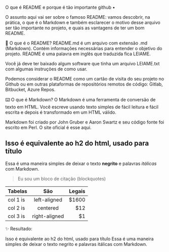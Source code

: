 
O que é README e porque é tão importante
github
•


O assunto aqui vai ser sobre o famoso README: vamos descobrir, na prática, o que é o Markdown e também esclarecer o motivo desse arquivo ser tão importante no projeto, e quais as vantagens de ter um bom README.

📝 O que é o README?
README.md é um arquivo com extensão .md (Markdown). Contém informações necessárias para entender o objetivo do projeto. README é uma palavra em inglês que traduzida fica LEIAME.

Você já deve ter baixado algum software que tinha um arquivo LEIAME.txt com algumas instruções de como usar.

Podemos considerar o README como um cartão de visita do seu projeto no Github ou em outras plataformas de repositórios remotos de código: Gitlab, Bitbucket, Azure Repos.

⌨️ O que é Markdown?
O Markdown é uma ferramenta de conversão de texto em HTML. Você escreve usando texto simples de fácil leitura e fácil escrita e depois é transformado em um HTML válido.

Markdown foi criado por John Gruber e Aaron Swartz e seu código fonte foi escrito em Perl. O site oficial é esse aqui.



## Isso é equivalente ao h2 do html, usado para título
Essa é uma maneira simples de deixar o texto **negrito** e palavras *itálicas* com Markdown.



> Eu sou um bloco de citação (blockquotes)


| Tabelas  |      São      |  Legais |
|----------|:-------------:|------:|
| col 1 is |  left-aligned | $1600 |
| col 2 is |    centered   |   $12 |
| col 3 is | right-aligned |    $1 |
✨ Resultado:

Isso é equivalente ao h2 do html, usado para título
Essa é uma maneira simples de deixar o texto negrito e palavras itálicas com Markdown.
